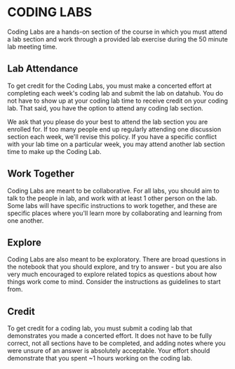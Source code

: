 # CODING LABS

Coding Labs are a hands-on section of the course in which you must attend a lab section and work through a provided lab exercise during the 50 minute lab meeting time.

## Lab Attendance

To get credit for the Coding Labs, you must make a concerted effort at completing each week's coding lab and submit the lab on datahub. You do not have to show up at your coding lab time to receive credit on your coding lab. That said, you have the option to attend any coding lab section. 

We ask that you please do your best to attend the lab section you are enrolled for. If too many people end up regularly attending one discussion section each week, we'll revise this policy. If you have a specific conflict with your lab time on a particular week, you may attend another lab section time to make up the Coding Lab.

## Work Together

Coding Labs are meant to be collaborative. For all labs, you should aim to talk to the people in lab, and work with at least 1 other person on the lab. Some labs will have specific instructions to work together, and these are specific places where you'll learn more by collaborating and learning from one another.

## Explore

Coding Labs are also meant to be exploratory. There are broad questions in the notebook that you should explore, and try to answer - but you are also very much encouraged to explore related topics as questions about how things work come to mind. Consider the instructions as guidelines to start from. 

## Credit

To get credit for a coding lab, you must submit a coding lab that demonstrates you made a concerted effort. It does not have to be fully correct, not all sections have to be completed, and adding notes where you were unsure of an answer is absolutely acceptable. Your effort should demonstrate that you spent ~1 hours working on the coding lab. 
